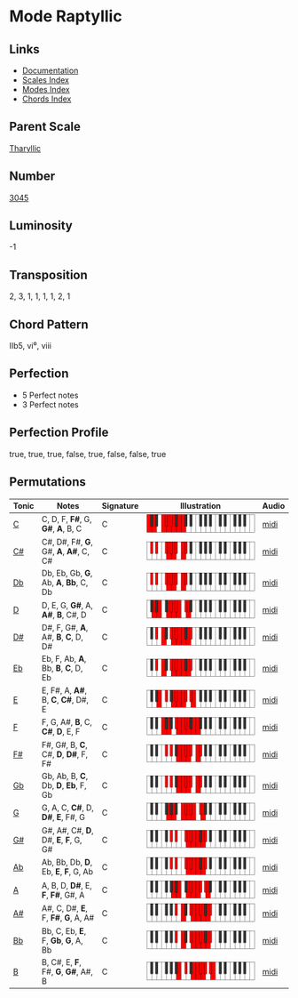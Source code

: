 # Mode Raptyllic

## Links

- [Documentation](README.md)
- [Scales Index](Scales.md)
- [Modes Index](Modes.md)
- [Chords Index](Chords.md)

## Parent Scale

[Tharyllic](ScaleTharyllic.md)

## Number

[3045](https://ianring.com/musictheory/scales/3045)

## Luminosity

-1

## Transposition

2, 3, 1, 1, 1, 1, 2, 1

## Chord Pattern

IIb5, vi⁰, viii

## Perfection

- 5 Perfect notes
- 3 Perfect notes

## Perfection Profile

true, true, true, false, true, false, false, true

## Permutations

| Tonic | Notes | Signature | Illustration | Audio |
|-------|-------|-----------|--------------|-------|
| [C](ModeCNaturalRaptyllic.md) | C, D, F, **F#**, G, **G#**, **A**, B, C | C | ![CNaturalRaptyllic](ModeCNaturalRaptyllic.png) | [midi](https://github.com/edipermadi/music/blob/main/docs/ModeCNaturalRaptyllic.mid?raw=true) |
| [C#](ModeCSharpRaptyllic.md) | C#, D#, F#, **G**, G#, **A**, **A#**, C, C# | C | ![CSharpRaptyllic](ModeCSharpRaptyllic.png) | [midi](https://github.com/edipermadi/music/blob/main/docs/ModeCSharpRaptyllic.mid?raw=true) |
| [Db](ModeDFlatRaptyllic.md) | Db, Eb, Gb, **G**, Ab, **A**, **Bb**, C, Db | C | ![DFlatRaptyllic](ModeDFlatRaptyllic.png) | [midi](https://github.com/edipermadi/music/blob/main/docs/ModeDFlatRaptyllic.mid?raw=true) |
| [D](ModeDNaturalRaptyllic.md) | D, E, G, **G#**, A, **A#**, **B**, C#, D | C | ![DNaturalRaptyllic](ModeDNaturalRaptyllic.png) | [midi](https://github.com/edipermadi/music/blob/main/docs/ModeDNaturalRaptyllic.mid?raw=true) |
| [D#](ModeDSharpRaptyllic.md) | D#, F, G#, **A**, A#, **B**, **C**, D, D# | C | ![DSharpRaptyllic](ModeDSharpRaptyllic.png) | [midi](https://github.com/edipermadi/music/blob/main/docs/ModeDSharpRaptyllic.mid?raw=true) |
| [Eb](ModeEFlatRaptyllic.md) | Eb, F, Ab, **A**, Bb, **B**, **C**, D, Eb | C | ![EFlatRaptyllic](ModeEFlatRaptyllic.png) | [midi](https://github.com/edipermadi/music/blob/main/docs/ModeEFlatRaptyllic.mid?raw=true) |
| [E](ModeENaturalRaptyllic.md) | E, F#, A, **A#**, B, **C**, **C#**, D#, E | C | ![ENaturalRaptyllic](ModeENaturalRaptyllic.png) | [midi](https://github.com/edipermadi/music/blob/main/docs/ModeENaturalRaptyllic.mid?raw=true) |
| [F](ModeFNaturalRaptyllic.md) | F, G, A#, **B**, C, **C#**, **D**, E, F | C | ![FNaturalRaptyllic](ModeFNaturalRaptyllic.png) | [midi](https://github.com/edipermadi/music/blob/main/docs/ModeFNaturalRaptyllic.mid?raw=true) |
| [F#](ModeFSharpRaptyllic.md) | F#, G#, B, **C**, C#, **D**, **D#**, F, F# | C | ![FSharpRaptyllic](ModeFSharpRaptyllic.png) | [midi](https://github.com/edipermadi/music/blob/main/docs/ModeFSharpRaptyllic.mid?raw=true) |
| [Gb](ModeGFlatRaptyllic.md) | Gb, Ab, B, **C**, Db, **D**, **Eb**, F, Gb | C | ![GFlatRaptyllic](ModeGFlatRaptyllic.png) | [midi](https://github.com/edipermadi/music/blob/main/docs/ModeGFlatRaptyllic.mid?raw=true) |
| [G](ModeGNaturalRaptyllic.md) | G, A, C, **C#**, D, **D#**, **E**, F#, G | C | ![GNaturalRaptyllic](ModeGNaturalRaptyllic.png) | [midi](https://github.com/edipermadi/music/blob/main/docs/ModeGNaturalRaptyllic.mid?raw=true) |
| [G#](ModeGSharpRaptyllic.md) | G#, A#, C#, **D**, D#, **E**, **F**, G, G# | C | ![GSharpRaptyllic](ModeGSharpRaptyllic.png) | [midi](https://github.com/edipermadi/music/blob/main/docs/ModeGSharpRaptyllic.mid?raw=true) |
| [Ab](ModeAFlatRaptyllic.md) | Ab, Bb, Db, **D**, Eb, **E**, **F**, G, Ab | C | ![AFlatRaptyllic](ModeAFlatRaptyllic.png) | [midi](https://github.com/edipermadi/music/blob/main/docs/ModeAFlatRaptyllic.mid?raw=true) |
| [A](ModeANaturalRaptyllic.md) | A, B, D, **D#**, E, **F**, **F#**, G#, A | C | ![ANaturalRaptyllic](ModeANaturalRaptyllic.png) | [midi](https://github.com/edipermadi/music/blob/main/docs/ModeANaturalRaptyllic.mid?raw=true) |
| [A#](ModeASharpRaptyllic.md) | A#, C, D#, **E**, F, **F#**, **G**, A, A# | C | ![ASharpRaptyllic](ModeASharpRaptyllic.png) | [midi](https://github.com/edipermadi/music/blob/main/docs/ModeASharpRaptyllic.mid?raw=true) |
| [Bb](ModeBFlatRaptyllic.md) | Bb, C, Eb, **E**, F, **Gb**, **G**, A, Bb | C | ![BFlatRaptyllic](ModeBFlatRaptyllic.png) | [midi](https://github.com/edipermadi/music/blob/main/docs/ModeBFlatRaptyllic.mid?raw=true) |
| [B](ModeBNaturalRaptyllic.md) | B, C#, E, **F**, F#, **G**, **G#**, A#, B | C | ![BNaturalRaptyllic](ModeBNaturalRaptyllic.png) | [midi](https://github.com/edipermadi/music/blob/main/docs/ModeBNaturalRaptyllic.mid?raw=true) |
